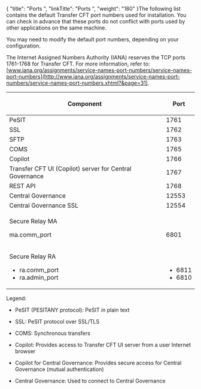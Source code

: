{
    "title": "Ports ",
    "linkTitle": "Ports ",
    "weight": "180"
}The following list contains the default Transfer CFT port numbers used for installation. You can check in advance that these ports do not conflict with ports used by other applications on the same machine.

You may need to modify the default port numbers, depending on your configuration.

The Internet Assigned Numbers Authority (IANA) reserves the TCP ports 1761-1768 for Transfer CFT. For more information, refer to: [www.iana.org/assignments/service-names-port-numbers/service-names-port-numbers](http://www.iana.org/assignments/service-names-port-numbers/service-names-port-numbers.xhtml?&page=31).

<table data-cellspacing="0">
<thead>
<tr class="header">
<th>Component</th>
<th><p>Port</p></th>
</tr>
</thead>
<tbody>
<tr class="odd">
<td>PeSIT</td>
<td>1761</td>
</tr>
<tr class="even">
<td>SSL</td>
<td>1762</td>
</tr>
<tr class="odd">
<td>SFTP</td>
<td>1763</td>
</tr>
<tr class="even">
<td>COMS</td>
<td>1765</td>
</tr>
<tr class="odd">
<td>Copilot</td>
<td>1766</td>
</tr>
<tr class="even">
<td>Transfer CFT UI (Copilot) server for <span>Central Governance</span></td>
<td>1767</td>
</tr>
<tr class="odd">
<td>REST API</td>
<td>1768</td>
</tr>
<tr class="even">
<td><span>Central Governance</span></td>
<td>12553</td>
</tr>
<tr class="odd">
<td><span>Central Governance</span> SSL</td>
<td>12554</td>
</tr>
<tr class="even">
<td><p><span>Secure Relay</span> MA</p>
<p>ma.comm_port</p></td>
<td><p> </p>
<p>6801</p></td>
</tr>
<tr class="odd">
<td><p><span>Secure Relay</span> RA</p>
<ul>
<li>ra.comm_port</li>
<li>ra.admin_port</li>
</ul></td>
<td><p> </p>
<ul>
<li>6811</li>
<li>6810</li>
</ul></td>
</tr>
</tbody>
</table>

Legend:

-   PeSIT (PESITANY protocol): PeSIT in plain text
-   SSL: PeSIT protocol over SSL/TLS
-   COMS: Synchronous transfers
-   Copilot: Provides access to Transfer CFT UI server from a user Internet browser
-   Copilot for Central Governance: Provides secure access for Central Governance (mutual authentication)
-   Central Governance: Used to connect to Central Governance
